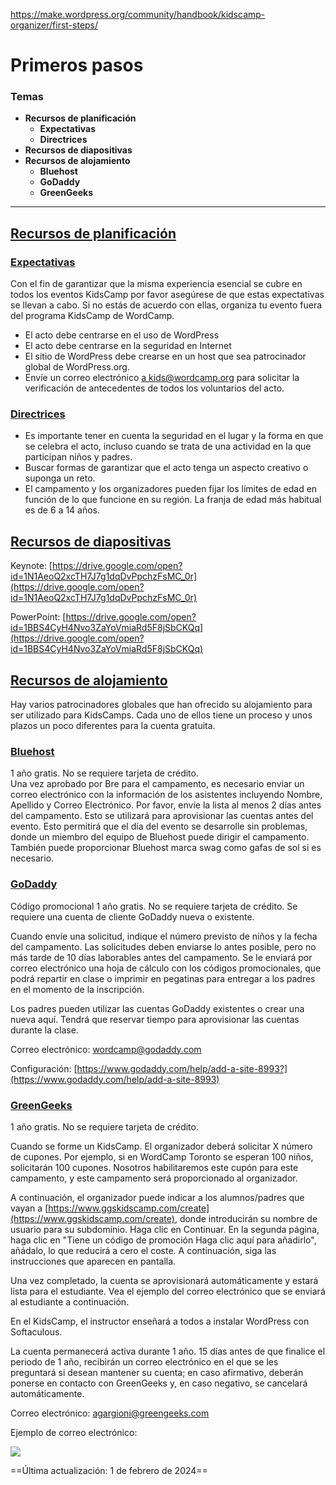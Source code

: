 https://make.wordpress.org/community/handbook/kidscamp-organizer/first-steps/

# Primeros pasos

### Temas
- **Recursos de planificación**
    - **Expectativas**
    - **Directrices**
- **Recursos de diapositivas**
- **Recursos de alojamiento**
    - **Bluehost**
    - **GoDaddy**
    - **GreenGeeks**

---

## [Recursos de planificación](https://make.wordpress.org/community/handbook/kidscamp-organizer/first-steps/#planning-resources)


### [Expectativas](https://make.wordpress.org/community/handbook/kidscamp-organizer/first-steps/#expectations)

Con el fin de garantizar que la misma experiencia esencial se cubre en todos los eventos KidsCamp por favor asegúrese de que estas expectativas se llevan a cabo. Si no estás de acuerdo con ellas, organiza tu evento fuera del programa KidsCamp de WordCamp.

- El acto debe centrarse en el uso de WordPress
- El acto debe centrarse en la seguridad en Internet
- El sitio de WordPress debe crearse en un host que sea patrocinador global de WordPress.org.
- Envíe un correo electrónico [a kids@wordcamp.org](mailto:kids@wordcamp.org) para solicitar la verificación de antecedentes de todos los voluntarios del acto.

### [Directrices](https://make.wordpress.org/community/handbook/kidscamp-organizer/first-steps/#guidelines)

- Es importante tener en cuenta la seguridad en el lugar y la forma en que se celebra el acto, incluso cuando se trata de una actividad en la que participan niños y padres.
- Buscar formas de garantizar que el acto tenga un aspecto creativo o suponga un reto.
- El campamento y los organizadores pueden fijar los límites de edad en función de lo que funcione en su región. La franja de edad más habitual es de 6 a 14 años.

## [Recursos de diapositivas](https://make.wordpress.org/community/handbook/kidscamp-organizer/first-steps/#slide-resources)

Keynote: [https://drive.google.com/open?id=1N1AeoQ2xcTH7J7g1dqDvPpchzFsMC_0r](https://drive.google.com/open?id=1N1AeoQ2xcTH7J7g1dqDvPpchzFsMC_0r)

PowerPoint: [https://drive.google.com/open?id=1BBS4CyH4Nvo3ZaYoVmiaRd5F8jSbCKQq](https://drive.google.com/open?id=1BBS4CyH4Nvo3ZaYoVmiaRd5F8jSbCKQq)

## [Recursos de alojamiento](https://make.wordpress.org/community/handbook/kidscamp-organizer/first-steps/#hosting-resources)

Hay varios patrocinadores globales que han ofrecido su alojamiento para ser utilizado para KidsCamps. Cada uno de ellos tiene un proceso y unos plazos un poco diferentes para la cuenta gratuita.

### [Bluehost](https://make.wordpress.org/community/handbook/kidscamp-organizer/first-steps/#bluehost)

1 año gratis. No se requiere tarjeta de crédito.  
Una vez aprobado por Bre para el campamento, es necesario enviar un correo electrónico con la información de los asistentes incluyendo Nombre, Apellido y Correo Electrónico. Por favor, envíe la lista al menos 2 días antes del campamento. Esto se utilizará para aprovisionar las cuentas antes del evento. Esto permitirá que el día del evento se desarrolle sin problemas, donde un miembro del equipo de Bluehost puede dirigir el campamento. También puede proporcionar Bluehost marca swag como gafas de sol si es necesario.

### [GoDaddy](https://make.wordpress.org/community/handbook/kidscamp-organizer/first-steps/#godaddy)

Código promocional 1 año gratis. No se requiere tarjeta de crédito. Se requiere una cuenta de cliente GoDaddy nueva o existente.

Cuando envíe una solicitud, indique el número previsto de niños y la fecha del campamento. Las solicitudes deben enviarse lo antes posible, pero no más tarde de 10 días laborables antes del campamento. Se le enviará por correo electrónico una hoja de cálculo con los códigos promocionales, que podrá repartir en clase o imprimir en pegatinas para entregar a los padres en el momento de la inscripción.

Los padres pueden utilizar las cuentas GoDaddy existentes o crear una nueva aquí. Tendrá que reservar tiempo para aprovisionar las cuentas durante la clase.

Correo electrónico: [wordcamp@godaddy.com](mailto:wordcamp@godaddy.com)

Configuración: [https://www.godaddy.com/help/add-a-site-8993?](https://www.godaddy.com/help/add-a-site-8993)

### [GreenGeeks](https://make.wordpress.org/community/handbook/kidscamp-organizer/first-steps/#greengeeks)

1 año gratis. No se requiere tarjeta de crédito.

Cuando se forme un KidsCamp. El organizador deberá solicitar X número de cupones. Por ejemplo, si en WordCamp Toronto se esperan 100 niños, solicitarán 100 cupones. Nosotros habilitaremos este cupón para este campamento, y este campamento será proporcionado al organizador.

A continuación, el organizador puede indicar a los alumnos/padres que vayan a [https://www.ggskidscamp.com/create](https://www.ggskidscamp.com/create), donde introducirán su nombre de usuario para su subdominio. Haga clic en Continuar. En la segunda página, haga clic en "Tiene un código de promoción Haga clic aquí para añadirlo", añádalo, lo que reducirá a cero el coste. A continuación, siga las instrucciones que aparecen en pantalla.

Una vez completado, la cuenta se aprovisionará automáticamente y estará lista para el estudiante. Vea el ejemplo del correo electrónico que se enviará al estudiante a continuación.

En el KidsCamp, el instructor enseñará a todos a instalar WordPress con Softaculous.

La cuenta permanecerá activa durante 1 año. 15 días antes de que finalice el periodo de 1 año, recibirán un correo electrónico en el que se les preguntará si desean mantener su cuenta; en caso afirmativo, deberán ponerse en contacto con GreenGeeks y, en caso negativo, se cancelará automáticamente.

Correo electrónico: [agargioni@greengeeks.com](mailto:agargioni@greengeeks.com)

Ejemplo de correo electrónico:

![](https://lh4.googleusercontent.com/LNbLDmPKW4pr3RnhxTEOPlli0oDItl3163Gex5-lu6lABLB91FQnCDg1U5xQaQgtB67IeGH_CPkrcJfO3q7KaIMkqMn9eflyGWBbXiL0sAMo9YAzue4vdiNac2gOl8_BXSCZuJgr)

==Última actualización: 1 de febrero de 2024==